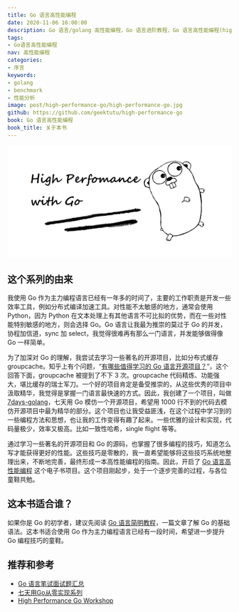 ```yaml
---
title: Go 语言高性能编程
date: 2020-11-06 16:00:00
description: Go 语言/golang 高性能编程，Go 语言进阶教程，Go 语言高性能编程(high performance go)。详细介绍如何测试/评估 Go 代码的性能，内容包括使用 testing 库进行基准测试(benchmark)，性能分析(profiling) 编译优化(compiler optimisations)，内存管理(memory management)和垃圾回收(garbage collect)、pprof 等内容。同时也介绍了使用 Go 语言如何写出高性能的程序和应用，包括不限于 Go 语言标准库、第三方库的使用方式和最佳实践。
tags:
- Go语言高性能编程
nav: 高性能编程
categories:
- 序言
keywords:
- golang
- benchmark
- 性能分析
image: post/high-performance-go/high-performance-go.jpg
github: https://github.com/geektutu/high-performance-go
book: Go 语言高性能编程
book_title: 关于本书
---
```


![high performance with go](high-performance-go/high-performance-go.jpg)

## 这个系列的由来

我使用 Go 作为主力编程语言已经有一年多的时间了，主要的工作职责是开发一些效率工具，例如分布式编译加速工具。对性能不太敏感的地方，通常会使用 Python，因为 Python 在文本处理上有其他语言不可比拟的优势，而在一些对性能特别敏感的地方，则会选择 Go。Go 语言让我最为推崇的莫过于 Go 的并发，协程加信道，sync 加 select，我觉得很难再有那么一门语言，并发能够做得像 Go 一样简单。

为了加深对 Go 的理解，我尝试去学习一些著名的开源项目，比如分布式缓存 groupcache。知乎上有个问题，“[有哪些值得学习的 Go 语言开源项目？](https://www.zhihu.com/question/20801814/answer/1534555951)”，这个回答下面，groupcache 被提到了不下 3 次。groupcache 代码精炼、功能强大，堪比缓存的瑞士军刀。一个好的项目肯定是备受推崇的，从这些优秀的项目中汲取精华，我觉得是掌握一门语言最快速的方式。因此，我创建了一个项目，叫做 [7days-golang](https://github.com/geektutu/7days-golang)，七天用 Go 模仿一个开源项目，希望用 1000 行不到的代码去模仿开源项目中最为精华的部分。这个项目也让我受益匪浅，在这个过程中学习到的一些编程方法和思想，也让我的工作变得有趣了起来。一些优雅的设计和实现，代码量极少，效率又极高。比如一致性哈希，single flight 等等。

通过学习一些著名的开源项目和 Go 的源码，也掌握了很多编程的技巧，知道怎么写才能获得更好的性能。这些技巧是零散的，我一直希望能够将这些技巧系统地整理出来，不断地完善，最终形成一本高性能编程的指南。因此，开启了 [Go 语言高性能编程](https://github.com/geektutu/high-performance-go) 这个电子书项目。这个项目刚起步，处于一个逐步完善的过程，与各位童鞋共勉。

## 这本书适合谁？

如果你是 Go 的初学者，建议先阅读 [Go 语言简明教程](https://geektutu.com/post/quick-golang.html)，一篇文章了解 Go 的基础语法。这本书适合使用 Go 作为主力编程语言已经有一段时间，希望进一步提升 Go 编程技巧的童鞋。

## 推荐和参考

- [Go 语言笔试面试题汇总](https://geektutu.com/post/qa-golang.html)
- [七天用Go从零实现系列](https://geektutu.com/post/gee.html)
- [High Performance Go Workshop](https://dave.cheney.net/high-performance-go-workshop/dotgo-paris.html)
